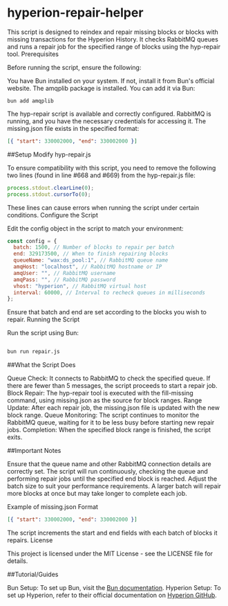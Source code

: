 # hyperion-repair-helper

This script is designed to reindex and repair missing blocks or blocks with missing transactions for the Hyperion History. It checks RabbitMQ queues and runs a repair job for the specified range of blocks using the hyp-repair tool.
Prerequisites

Before running the script, ensure the following:

You have Bun installed on your system. If not, install it from Bun's official website.
The amqplib package is installed. You can add it via Bun:

`bun add amqplib`

The hyp-repair script is available and correctly configured.
RabbitMQ is running, and you have the necessary credentials for accessing it.
The missing.json file exists in the specified format:

```json
[{ "start": 330002000, "end": 330002000 }]
```

##Setup
Modify hyp-repair.js

To ensure compatibility with this script, you need to remove the following two lines (found in line #668 and #669) from the hyp-repair.js file:

```javascript
process.stdout.clearLine(0);
process.stdout.cursorTo(0);
```

These lines can cause errors when running the script under certain conditions.
Configure the Script

Edit the config object in the script to match your environment:

```javascript
const config = {
  batch: 1500, // Number of blocks to repair per batch
  end: 329173500, // When to finish repairing blocks
  queueName: "wax:ds_pool:1", // RabbitMQ queue name
  amqHost: "localhost", // RabbitMQ hostname or IP
  amqUser: "", // RabbitMQ username
  amqPass: "", // RabbitMQ password
  vhost: "hyperion", // RabbitMQ virtual host
  interval: 60000, // Interval to recheck queues in milliseconds
};
```

Ensure that batch and end are set according to the blocks you wish to repair.
Running the Script

Run the script using Bun:

```bash

bun run repair.js
```

##What the Script Does

Queue Check: It connects to RabbitMQ to check the specified queue. If there are fewer than 5 messages, the script proceeds to start a repair job.
Block Repair: The hyp-repair tool is executed with the fill-missing command, using missing.json as the source for block ranges.
Range Update: After each repair job, the missing.json file is updated with the new block range.
Queue Monitoring: The script continues to monitor the RabbitMQ queue, waiting for it to be less busy before starting new repair jobs.
Completion: When the specified block range is finished, the script exits.

##Important Notes

Ensure that the queue name and other RabbitMQ connection details are correctly set.
The script will run continuously, checking the queue and performing repair jobs until the specified end block is reached.
Adjust the batch size to suit your performance requirements. A larger batch will repair more blocks at once but may take longer to complete each job.

Example of missing.json Format

```json mssing.json
[{ "start": 330002000, "end": 330002000 }]
```

The script increments the start and end fields with each batch of blocks it repairs.
License

This project is licensed under the MIT License - see the LICENSE file for details.

##Tutorial/Guides

Bun Setup: To set up Bun, visit the [Bun documentation](https://bun.sh/docs).
Hyperion Setup: To set up Hyperion, refer to their official documentation on [Hyperion GitHub](https://github.com/eosrio/Hyperion-History-API).

